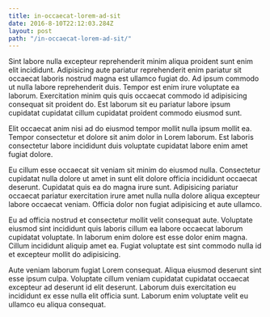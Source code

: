 ```yaml
---
title: in-occaecat-lorem-ad-sit
date: 2016-8-10T22:12:03.284Z
layout: post
path: "/in-occaecat-lorem-ad-sit/"
---
```


Sint labore nulla excepteur reprehenderit minim aliqua proident sunt enim elit incididunt. Adipisicing aute pariatur reprehenderit enim pariatur sit occaecat laboris nostrud magna est ullamco fugiat do. Ad ipsum commodo ut nulla labore reprehenderit duis. Tempor est enim irure voluptate ea laborum. Exercitation minim quis quis occaecat commodo id adipisicing consequat sit proident do. Est laborum sit eu pariatur labore ipsum cupidatat cupidatat cillum cupidatat proident commodo eiusmod sunt.

Elit occaecat anim nisi ad do eiusmod tempor mollit nulla ipsum mollit ea. Tempor consectetur et dolore sit anim dolor in Lorem laborum. Est laboris consectetur labore incididunt duis voluptate cupidatat labore enim amet fugiat dolore.

Eu cillum esse occaecat sit veniam sit minim do eiusmod nulla. Consectetur cupidatat nulla dolore ut amet in sunt elit dolore officia incididunt occaecat deserunt. Cupidatat quis ea do magna irure sunt. Adipisicing pariatur occaecat pariatur exercitation irure amet nulla nulla dolore aliqua excepteur labore occaecat veniam. Officia dolor non fugiat adipisicing et aute ullamco.

Eu ad officia nostrud et consectetur mollit velit consequat aute. Voluptate eiusmod sint incididunt quis laboris cillum ea labore occaecat laborum cupidatat voluptate. In laborum enim dolore est esse dolor enim magna. Cillum incididunt aliquip amet ea. Fugiat voluptate est sint commodo nulla id et excepteur mollit do adipisicing.

Aute veniam laborum fugiat Lorem consequat. Aliqua eiusmod deserunt sint esse ipsum culpa. Voluptate cillum veniam cupidatat cupidatat occaecat excepteur ad deserunt id elit deserunt. Laborum duis exercitation eu incididunt ex esse nulla elit officia sunt. Laborum enim voluptate velit eu ullamco eu aliqua consequat.